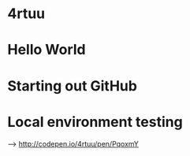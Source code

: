 # 4rtuu
# Hello World
# Starting out GitHub
# Local environment testing
--> http://codepen.io/4rtuu/pen/PqoxmY